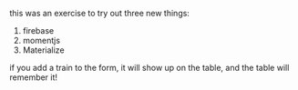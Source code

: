 this was an exercise to try out three new things:
1. firebase
2. momentjs
3. Materialize

if you add a train to the form, it will show up on the table, and the table will remember it!
